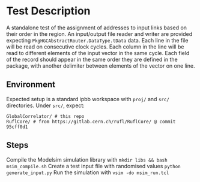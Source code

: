 # Test Description
A standalone test of the assignment of addresses to input links based on their order in the region.
An input/output file reader and writer are provided expecting `PkgHGCAbstractRouter.DataType.tData` data.
Each line in the file will be read on consecutive clock cycles.
Each column in the line will be read to different elements of the input vector in the same cycle.
Each field of the record should appear in the same order they are defined in the package, with another delimiter between elements of the vector on one line.

## Environment
Expected setup is a standard ipbb workspace with `proj/` and `src/` directories.
Under `src/`, expect:
```
GlobalCorrelator/ # this repo
RuflCore/ # from https://gitlab.cern.ch/rufl/RuflCore/ @ commit 95cff0d1
```

## Steps
Compile the Modelsim simulation library with `mkdir libs && bash msim_compile.sh`
Create a test input file with randomised values `python generate_input.py`
Run the simulation with `vsim -do msim_run.tcl`
